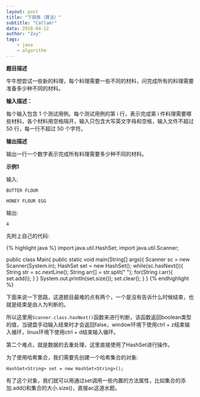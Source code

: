 ```yaml
---
layout: post
title: "下厨房（算法）"
subtitle: "Catlam!"
data: 2018-04-12
author: "Zxy"
tags:
    - java
    - algorithm
---
```


**题目描述**

牛牛想尝试一些新的料理，每个料理需要一些不同的材料，问完成所有的料理需要准备多少种不同的材料。

**输入描述：**

每个输入包含 1 个测试用例。每个测试用例的第 i 行，表示完成第 i 件料理需要哪些材料，各个材料用空格隔开，输入只包含大写英文字母和空格，输入文件不超过 50 行，每一行不超过 50 个字符。

**输出描述**

输出一行一个数字表示完成所有料理需要多少种不同的材料。

**示例1**

输入:

`BUTTER FLOUR`

`HONEY FLOUR EGG`

输出:

`4`

先附上自己的代码:

{% highlight java %}
import java.util.HashSet;
import java.util.Scanner;

public class Main{
    public static void main(String[] args){
        Scanner sc = new Scanner(System.in);
        HashSet<String> set = new HashSet<String>();
        while(sc.hasNext()){
            String str = sc.nextLine();
            String arr[] = str.split(" ");
            for(String i:arr){
                set.add(i);
            }
        }
        System.out.println(set.size());
        set.clear();
    }
}
{% endhighlight %}

下面来说一下思路，这道题目最难的点有两个，一个是没有告诉什么时候结束，也就是结束是由人为判断的。

所以这里用`Scanner.class.hasNext()`函数来进行判断，该函数返回boolean类型的值，当键盘手动输入结束时才会返回false，window环境下使用ctrl + z结束输入循环，linux环境下使用ctrl + d结束输入循环。

第二个难点，就是数据的去重处理，这里直接使用了HashSet进行操作。

为了使用哈希集合，我们需要先创建一个哈希集合的对象:

`HashSet<String> set = new HashSet<String>();`

有了这个对象，我们就可以用通过set调用一些内置的方法属性，比如集合的添加.add()和集合的大小.size()，直接ac这道水题。